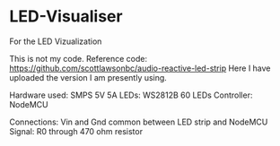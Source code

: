 # LED-Visualiser
For the LED Vizualization

This is not my code. Reference code: https://github.com/scottlawsonbc/audio-reactive-led-strip
Here I have uploaded the version I am presently using.

Hardware used: SMPS 5V 5A
LEDs: WS2812B 60 LEDs
Controller: NodeMCU

Connections:
Vin and Gnd common between LED strip and NodeMCU
Signal: R0 through 470 ohm resistor

